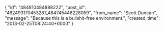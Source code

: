  {
   "id": "484810484888222",
   "post_id": "462493170453287_484745448228059",
   "from_name": "Scott Duncan",
   "message": "Because this is a bullshit-free environment.",
   "created_time": "2013-02-25T08:24:40+0000"
 }
